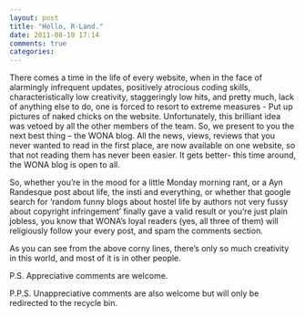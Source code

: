 ```yaml
---
layout: post
title: "Hello, R-Land."
date: 2011-08-19 17:14
comments: true
categories: 
---
```

There comes a time in the life of every website, when in the face of alarmingly infrequent updates, positively atrocious coding skills, characteristically low creativity, staggeringly low hits, and pretty much, lack of anything else to do, one is forced to resort to extreme measures - Put up pictures of naked chicks on the website. Unfortunately, this brilliant idea was vetoed by all the other members of the team. So, we present to you the next best thing – the WONA blog. All the news, views, reviews that you never wanted to read in the first place, are now available on one website, so that not reading them has never been easier. It gets better- this time around, the WONA blog is open to all.

So, whether you’re in the mood for a little Monday morning rant, or a Ayn Randesque post about life, the insti and everything, or whether that google search for ‘random funny blogs about hostel life by authors not very fussy about copyright infringement’ finally gave a valid result or you’re just plain jobless, you know that WONA’s loyal readers (yes, all three of them) will religiously follow your every post, and spam the comments section.



As you can see from the above corny lines, there’s only so much creativity in this world, and most of it is in other people.



P.S. Appreciative comments are welcome.

P.P.S. Unappreciative comments are also welcome but will only be redirected to the recycle bin.
